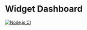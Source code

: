 # Widget Dashboard

[![Node.js CI](https://github.com/Shavrin/widget-dashboard/actions/workflows/node.js.yml/badge.svg)](https://github.com/Shavrin/widget-dashboard/actions/workflows/node.js.yml)

